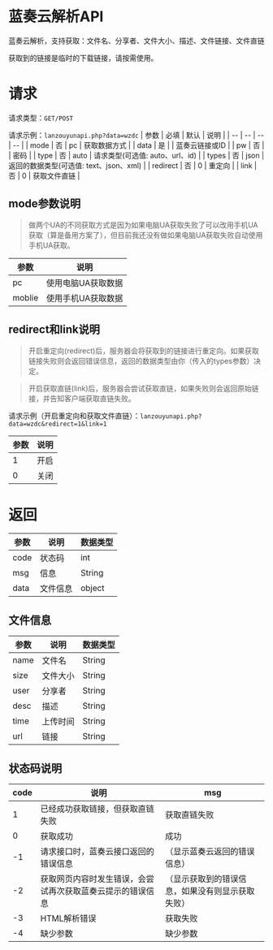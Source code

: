 # 蓝奏云解析API
蓝奏云解析，支持获取：文件名、分享者、文件大小、描述、文件链接、文件直链

获取到的链接是临时的下载链接，请按需使用。


# 请求
请求类型：`GET/POST`

请求示例：`lanzouyunapi.php?data=wzdc`
| 参数 | 必填 | 默认 | 说明 |
| -- | -- | -- | -- |
| mode | 否 | pc | 获取数据方式 |
| data | 是 | | 蓝奏云链接或ID |
| pw | 否 | | 密码 |
| type | 否 | auto | 请求类型(可选值: auto、url、id) |
| types | 否 | json | 返回的数据类型(可选值: text、json、xml) |
| redirect | 否 | 0 | 重定向 |
| link | 否 | 0 | 获取文件直链 |


## mode参数说明
> 做两个UA的不同获取方式是因为如果电脑UA获取失败了可以改用手机UA获取（算是备用方案了），但目前我还没有做如果电脑UA获取失败自动使用手机UA获取。

| 参数 | 说明 |
| -- | -- |
| pc | 使用电脑UA获取数据 |
| moblie | 使用手机UA获取数据 |

## redirect和link说明
> 开启重定向(redirect)后，服务器会将获取到的链接进行重定向。如果获取链接失败则会返回错误信息，返回的数据类型由你（传入的types参数）决定。

> 开启获取直链(link)后，服务器会尝试获取直链，如果失败则会返回原始链接，并告知客户端获取直链失败。

请求示例（开启重定向和获取文件直链）：`lanzouyunapi.php?data=wzdc&redirect=1&link=1`

| 参数 | 说明 |
| -- | -- |
| 1  | 开启 |
| 0  | 关闭 |

# 返回

| 参数 | 说明 | 数据类型 |
| -- | -- | -- |
| code | 状态码 | int |
| msg | 信息 | String |
| data | 文件信息 | object |

## 文件信息
| 参数 | 说明 | 数据类型 |
| -- | -- | -- |
| name | 文件名 | String |
| size | 文件大小 | String |
| user | 分享者 | String |
| desc | 描述 | String |
| time | 上传时间 | String |
| url | 链接 | String |

## 状态码说明
| code | 说明 | msg |
| -- | -- | -- |
| 1 | 已经成功获取链接，但获取直链失败 | 获取直链失败 |
| 0 | 获取成功 | 成功 |
| -1 | 请求接口时，蓝奏云接口返回的错误信息 | （显示蓝奏云返回的错误信息） |
| -2 | 获取网页内容时发生错误，会尝试再次获取蓝奏云提示的错误信息 | （显示获取到的错误信息，如果没有则显示获取失败） |
| -3 | HTML解析错误 | 获取失败 |
| -4 | 缺少参数 | 缺少参数 |
